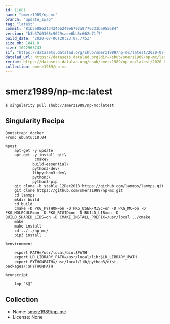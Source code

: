 ```yaml
---
id: 11681
name: "smerz1989/np-mc"
branch: "update_swap"
tag: "latest"
commit: "81b5e8862f34346b240e6792a9776331ba955684"
version: "b3b37d0368c9629caee6bb5c662d71f7"
build_date: "2020-07-06T20:23:07.775Z"
size_mb: 1841.0
size: 1022963743
sif: "https://datasets.datalad.org/shub/smerz1989/np-mc/latest/2020-07-06-81b5e886-b3b37d03/b3b37d0368c9629caee6bb5c662d71f7.sif"
datalad_url: https://datasets.datalad.org?dir=/shub/smerz1989/np-mc/latest/2020-07-06-81b5e886-b3b37d03/
recipe: https://datasets.datalad.org/shub/smerz1989/np-mc/latest/2020-07-06-81b5e886-b3b37d03/Singularity
collection: smerz1989/np-mc
---
```


# smerz1989/np-mc:latest

```bash
$ singularity pull shub://smerz1989/np-mc:latest
```

## Singularity Recipe

```singularity
Bootstrap: docker
From: ubuntu:18.04

%post
	apt-get -y update
	apt-get -y install git\
			 cmake\
			build-essential\
			python3-dev\
			libpython3-dev\
			python3\
			python3-pip
	git clone -b stable_12Dec2018 https://github.com/lammps/lammps.git
	git clone https://github.com/smerz1989/np-mc.git
	cd lammps
	mkdir build
	cd build
	cmake -D PKG_PYTHON=on -D PKG_USER-MISC=on -D PKG_MC=on -D PKG_MOLECULE=on -D PKG_RIGID=on -D BUILD_LIB=on -D BUILD_SHARED_LIBS=on -D CMAKE_INSTALL_PREFIX=/usr/local ../cmake
	make
	make install
	cd ../../np-mc/
	pip3 install .

%environment
	
	export PATH=/usr/local/bin:$PATH
	export LD_LIBRARY_PATH=/usr/local/lib:$LD_LIBRARY_PATH
	export PYTHONPATH=/usr/local/lib/python3/dist-packages/:$PYTHONPATH

%runscript

	lmp "$@"
```

## Collection

 - Name: [smerz1989/np-mc](https://github.com/smerz1989/np-mc)
 - License: None


